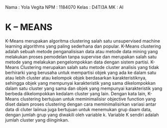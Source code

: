 Nama	: Yola Vegita
NPM	: 1184070
Kelas	: D4TI3A
MK	: AI

# K – MEANS 

K-Means merupakan algoritma clustering salah satu unsupervised machine learning algorithms yang paling sederhana dan popular. K-Means clustering adalah sebuah metode penganalisisan data atau metode data mining yang melakukan proses pemodelan tanpa supervise dan merupakan salah satu metode yang melakukan pengelompokkan data dengan sistem partisi.
K-Means Clustering merupakan salah satu metode cluster analisis yang tidak berhirarki yang berusaha untuk mempartisi objek yang ada ke dalam satu atau lebih cluster atau kelompok objek berdasarkan karakteristiknya, sehingga objek yang mempunyai karakteristik yang sama dikelompokkan dalam satu cluster yang sama dan objek yang mempunyai karakteristik yang berbeda dikelompokkan kedalam cluster yang lain. 
Dengan kata lain, K-Means clustering bertujuan untuk meminimalisisr objective function yang diset dalam proses clustering dengan cara meminimalisirkan variasi antar data di cluter laiinua juga bertujuan untuk menemukan grup daam data, dengan jumlah grup yang diwakili oleh variable k. Variable K sendiri adalah jumlah cluster yang diinginkan.
